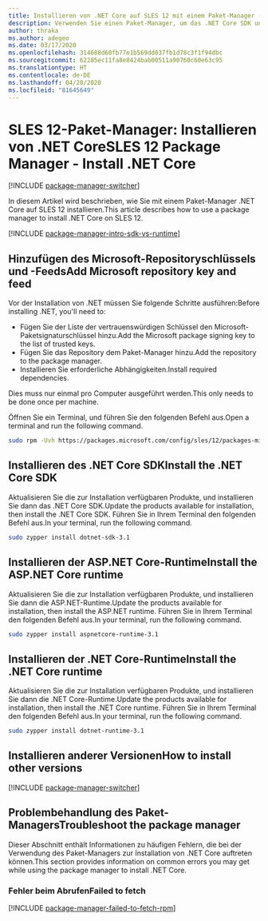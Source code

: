 ```yaml
---
title: Installieren von .NET Core auf SLES 12 mit einem Paket-Manager (.NET Core)
description: Verwenden Sie einen Paket-Manager, um das .NET Core SDK und die -Runtime auf SLES 12 zu installieren.
author: thraka
ms.author: adegeo
ms.date: 03/17/2020
ms.openlocfilehash: 314688d60fb77e1b569dd037fb1d78c3f1f94dbc
ms.sourcegitcommit: 62285ec11fa8e8424bab00511a90760c60e63c95
ms.translationtype: HT
ms.contentlocale: de-DE
ms.lasthandoff: 04/20/2020
ms.locfileid: "81645649"
---
```

# <a name="sles-12-package-manager---install-net-core"></a><span data-ttu-id="8503c-103">SLES 12-Paket-Manager: Installieren von .NET Core</span><span class="sxs-lookup"><span data-stu-id="8503c-103">SLES 12 Package Manager - Install .NET Core</span></span>

[!INCLUDE [package-manager-switcher](./includes/package-manager-switcher.md)]

<span data-ttu-id="8503c-104">In diesem Artikel wird beschrieben, wie Sie mit einem Paket-Manager .NET Core auf SLES 12 installieren.</span><span class="sxs-lookup"><span data-stu-id="8503c-104">This article describes how to use a package manager to install .NET Core on SLES 12.</span></span>

[!INCLUDE [package-manager-intro-sdk-vs-runtime](includes/package-manager-intro-sdk-vs-runtime.md)]

## <a name="add-microsoft-repository-key-and-feed"></a><span data-ttu-id="8503c-105">Hinzufügen des Microsoft-Repositoryschlüssels und -Feeds</span><span class="sxs-lookup"><span data-stu-id="8503c-105">Add Microsoft repository key and feed</span></span>

<span data-ttu-id="8503c-106">Vor der Installation von .NET müssen Sie folgende Schritte ausführen:</span><span class="sxs-lookup"><span data-stu-id="8503c-106">Before installing .NET, you'll need to:</span></span>

- <span data-ttu-id="8503c-107">Fügen Sie der Liste der vertrauenswürdigen Schlüssel den Microsoft-Paketsignaturschlüssel hinzu.</span><span class="sxs-lookup"><span data-stu-id="8503c-107">Add the Microsoft package signing key to the list of trusted keys.</span></span>
- <span data-ttu-id="8503c-108">Fügen Sie das Repository dem Paket-Manager hinzu.</span><span class="sxs-lookup"><span data-stu-id="8503c-108">Add the repository to the package manager.</span></span>
- <span data-ttu-id="8503c-109">Installieren Sie erforderliche Abhängigkeiten.</span><span class="sxs-lookup"><span data-stu-id="8503c-109">Install required dependencies.</span></span>

<span data-ttu-id="8503c-110">Dies muss nur einmal pro Computer ausgeführt werden.</span><span class="sxs-lookup"><span data-stu-id="8503c-110">This only needs to be done once per machine.</span></span>

<span data-ttu-id="8503c-111">Öffnen Sie ein Terminal, und führen Sie den folgenden Befehl aus.</span><span class="sxs-lookup"><span data-stu-id="8503c-111">Open a terminal and run the following command.</span></span>

```bash
sudo rpm -Uvh https://packages.microsoft.com/config/sles/12/packages-microsoft-prod.rpm
```

## <a name="install-the-net-core-sdk"></a><span data-ttu-id="8503c-112">Installieren des .NET Core SDK</span><span class="sxs-lookup"><span data-stu-id="8503c-112">Install the .NET Core SDK</span></span>

<span data-ttu-id="8503c-113">Aktualisieren Sie die zur Installation verfügbaren Produkte, und installieren Sie dann das .NET Core SDK.</span><span class="sxs-lookup"><span data-stu-id="8503c-113">Update the products available for installation, then install the .NET Core SDK.</span></span> <span data-ttu-id="8503c-114">Führen Sie in Ihrem Terminal den folgenden Befehl aus.</span><span class="sxs-lookup"><span data-stu-id="8503c-114">In your terminal, run the following command.</span></span>

```bash
sudo zypper install dotnet-sdk-3.1
```

## <a name="install-the-aspnet-core-runtime"></a><span data-ttu-id="8503c-115">Installieren der ASP.NET Core-Runtime</span><span class="sxs-lookup"><span data-stu-id="8503c-115">Install the ASP.NET Core runtime</span></span>

<span data-ttu-id="8503c-116">Aktualisieren Sie die zur Installation verfügbaren Produkte, und installieren Sie dann die ASP.NET-Runtime.</span><span class="sxs-lookup"><span data-stu-id="8503c-116">Update the products available for installation, then install the ASP.NET runtime.</span></span> <span data-ttu-id="8503c-117">Führen Sie in Ihrem Terminal den folgenden Befehl aus.</span><span class="sxs-lookup"><span data-stu-id="8503c-117">In your terminal, run the following command.</span></span>

```bash
sudo zypper install aspnetcore-runtime-3.1
```

## <a name="install-the-net-core-runtime"></a><span data-ttu-id="8503c-118">Installieren der .NET Core-Runtime</span><span class="sxs-lookup"><span data-stu-id="8503c-118">Install the .NET Core runtime</span></span>

<span data-ttu-id="8503c-119">Aktualisieren Sie die zur Installation verfügbaren Produkte, und installieren Sie dann die .NET Core-Runtime.</span><span class="sxs-lookup"><span data-stu-id="8503c-119">Update the products available for installation, then install the .NET Core runtime.</span></span> <span data-ttu-id="8503c-120">Führen Sie in Ihrem Terminal den folgenden Befehl aus.</span><span class="sxs-lookup"><span data-stu-id="8503c-120">In your terminal, run the following command.</span></span>

```bash
sudo zypper install dotnet-runtime-3.1
```

## <a name="how-to-install-other-versions"></a><span data-ttu-id="8503c-121">Installieren anderer Versionen</span><span class="sxs-lookup"><span data-stu-id="8503c-121">How to install other versions</span></span>

[!INCLUDE [package-manager-switcher](./includes/package-manager-heading-hack-pkgname.md)]

## <a name="troubleshoot-the-package-manager"></a><span data-ttu-id="8503c-122">Problembehandlung des Paket-Managers</span><span class="sxs-lookup"><span data-stu-id="8503c-122">Troubleshoot the package manager</span></span>

<span data-ttu-id="8503c-123">Dieser Abschnitt enthält Informationen zu häufigen Fehlern, die bei der Verwendung des Paket-Managers zur Installation von .NET Core auftreten können.</span><span class="sxs-lookup"><span data-stu-id="8503c-123">This section provides information on common errors you may get while using the package manager to install .NET Core.</span></span>

### <a name="failed-to-fetch"></a><span data-ttu-id="8503c-124">Fehler beim Abrufen</span><span class="sxs-lookup"><span data-stu-id="8503c-124">Failed to fetch</span></span>

[!INCLUDE [package-manager-failed-to-fetch-rpm](includes/package-manager-failed-to-fetch-rpm.md)]
